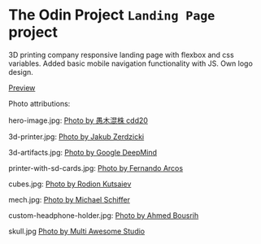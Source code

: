 # The Odin Project `Landing Page` project

3D printing company responsive landing page with flexbox and css variables. Added basic mobile navigation functionality with JS.
Own logo design.

[Preview](https://mihaly-ale.github.io/odinProject-landingPage/)

Photo attributions:

hero-image.jpg:
[Photo by 愚木混株 cdd20](https://unsplash.com/photos/a-white-object-on-a-blue-background-with-a-shadow-9-dkDEXWGzI?utm_content=creditCopyText&utm_medium=referral&utm_source=unsplash")

3d-printer.jpg:
[Photo by Jakub Zerdzicki](https://www.pexels.com/photo/3d-printer-in-an-office-19588204/)

3d-artifacts.jpg:
[Photo by Google DeepMind](https://www.pexels.com/photo/an-artist-s-illustration-of-artificial-intelligence-ai-this-image-represents-the-wide-range-of-applications-of-ai-in-fields-like-education-material-design-gaming-and-more-it-was-cre-17485744/)

printer-with-sd-cards.jpg:
[Photo by Fernando Arcos](https://www.pexels.com/photo/black-sd-card-adapter-on-white-device-193057/)

cubes.jpg:
[Photo by Rodion Kutsaiev](https://www.pexels.com/photo/yellow-and-white-3-d-cube-9436715/)

mech.jpg:
[Photo by Michael Schiffer](https://unsplash.com/photos/a-robot-that-is-standing-on-a-white-surface-9CSGSq_7UrA?utm_content=creditCopyText&utm_medium=referral&utm_source=unsplash")

custom-headphone-holder.jpg:
[Photo by Ahmed Bousrih](https://unsplash.com/photos/a-pair-of-headphones-hanging-on-a-wall-R0GqnPFZxNw?utm_content=creditCopyText&utm_medium=referral&utm_source=unsplash")

skull.jpg
[Photo by Multi Awesome Studio](https://unsplash.com/photos/a-close-up-of-a-rock-rvWhO61teag?utm_content=creditCopyText&utm_medium=referral&utm_source=unsplash")
